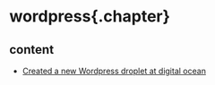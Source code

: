 
# wordpress{.chapter}

## content

- [Created a new Wordpress droplet at digital ocean](wp_on_digital_ocean.md)
